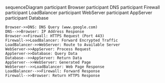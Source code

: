 sequenceDiagram
    participant Browser
    participant DNS
    participant Firewall
    participant LoadBalancer
    participant WebServer
    participant AppServer
    participant Database

    Browser->>DNS: DNS Query (www.google.com)
    DNS-->>Browser: IP Address Response
    Browser->>Firewall: HTTPS Request (Port 443)
    Firewall->>LoadBalancer: Forward Encrypted Traffic
    LoadBalancer->>WebServer: Route to Available Server
    WebServer->>AppServer: Process Request
    AppServer->>Database: Query Data
    Database-->>AppServer: Return Data
    AppServer-->>WebServer: Generated Page
    WebServer-->>LoadBalancer: Web Page Response
    LoadBalancer-->>Firewall: Forward Response
    Firewall-->>Browser: Return HTTPS Response